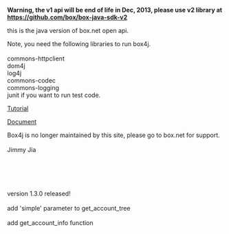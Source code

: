 <b>Warning, the v1 api will be end of life in Dec, 2013, please use v2 library at <a href='https://github.com/box/box-java-sdk-v2'>https://github.com/box/box-java-sdk-v2</a></b>

this is the java version of box.net open api.
<br>

Note, you need the following libraries to run box4j.<br>
<br>
commons-httpclient <br>
dom4j <br>
log4j <br>
commons-codec <br>
commons-logging <br>
junit if you want to run test code.<br>

<a href='Box4J_Examples.md'>Tutorial</a>

<a href='Box4J_Document.md'>Document</a>


Box4j is no longer maintained by this site, please go to box.net for support.<br>
<br>
Jimmy Jia<br>
<br>
<br>
<br>
<br>
<br>
version 1.3.0 released!<br>
<br>
add 'simple' parameter to get_account_tree<br>
<br>
add get_account_info function<br>
<br>